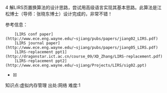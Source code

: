 4
解LIRS页置换算法的设计思路，尝试用高级语言实现其基本思路。此算法是江松博士（导师：张晓东博士）设计完成的，非常不错！

参考信息：
```
    [LIRS conf paper](http://www.ece.eng.wayne.edu/~sjiang/pubs/papers/jiang02_LIRS.pdf)
    [LIRS journal paper](http://www.ece.eng.wayne.edu/~sjiang/pubs/papers/jiang05_LIRS.pdf)
    [LIRS-replacement ppt1](http://dragonstar.ict.ac.cn/course_09/XD_Zhang/LIRS-replacement.pdf)
    [LIRS-replacement ppt2](http://www.ece.eng.wayne.edu/~sjiang/Projects/LIRS/sig02.ppt)
```
- [x]

知识点:虚拟内存管理
出处:网络
难度:1
> 
